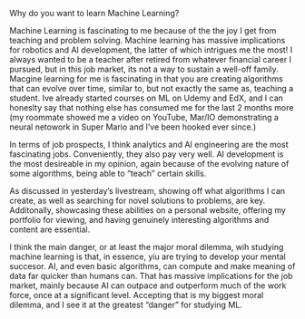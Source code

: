 
Why do you want to learn Machine Learning?

Machine Learning is fascinating to me because of the the joy I get from teaching and problem solving. Machine learning has massive implications for robotics and AI development, the latter of which intrigues me the most! I always wanted to be a teacher after retired from whatever financial career I pursued, but in this job market, its not a way to sustain a well-off family. Macgine learning for me is fascinating in that you are creating algorithms that can evolve over time, similar to, but not exactly the same as, teaching a student. Ive already started courses on ML on Udemy and EdX, and I can honeslty say that nothing else has consumed me for the last 2 months more (my roommate showed me a video on YouTube, Mar/IO demonstrating a neural netowork in Super Mario and I’ve been hooked ever since.)

In terms of job prospects, I think analytics and AI engineering are the most fascinating jobs. Conveniently, they also pay very well. AI development is the most desireable in my opinion, again because of the evolving nature of some algorithms, being able to “teach” certain skills.

As discussed in yesterday’s livestream, showing off what algorithms I can create, as well as searching for novel solutions to problems, are key. Additonally, showcasing these abilities on a personal website, offering my portfolio for viewing, and having genuinely interesting algorithms and content are essential.

I think the main danger, or at least the major moral dilemma, wih studying machine learning is that, in essence, yiu are trying to develop your mental succesor. AI, and even basic algorithms, can compute and make meaning of data far quicker than humans can. That has massive implications for the job market, mainly because AI can outpace and outperform much of the work force, once at a significant level. Accepting that is my biggest moral dilemma, and I see it at the greatest “danger” for studying ML.
